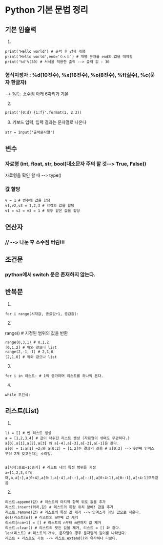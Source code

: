 # Python 기본 문법 정리

## 기본 입출력
1.
```
print('Hello world') # 출력 후 강제 개행
print('Hello world',end='ㅇㅅㅇ') # 개행 문자를 end의 값을 대체함
print('%d'%(30) # 서식을 적용한 출력 --> 출력 값 : 30
```

### 형식지정자 : %d(10진수), %x(16진수), %o(8진수), %f(실수), %c(문자 한글자)
--> %f는 소수점 아래 6자리가 기본


2.
```
print('{0:d} {1:f}'.format(1, 2.3))
```

3. 키보드 입력, 입력 결과는 문자열로 나온다
```
str = input('출력문자열')
```

## 변수
### 자료형 (int, float, str, bool(대소문자 주의 할 것--> True, False))
자료형을 확인 할 때 --> type()
### 값 할당
```
v = 1 # 변수에 값을 할당
v1,v2,v3 = 1,2,3 # 각각의 값을 할당
v1 = v2 = v3 = 1 # 모두 같은 값을 할당
```
## 연산자
### // --> 나눈 후 소수점 버림!!!

## 조건문
### python에서 switch 문은 존재하지 않는다.

## 반복문

1.
```
for i range(시작값, 종료값+1, 증감값):
```

2.
range() # 지정된 범위의 값을 반환
```
range(0,3,1) # 0,1,2
[0,1,2] # 위와 같으나 list
range(2,-1,-1) # 2,1,0
[2,1,0] # 위와 같으나 list
```

3.
```
for i in 리스트: # 1씩 증가하며 리스트를 하나씩 돈다.
```

4.
```
while 조건식:
```

## 리스트(List)

1.
```
li = [] # 빈 리스트 생성
a = [1,2,3,4] # 값이 채워진 리스트 생성 (자료형이 섞여도 무관하다.)
a[0],a[1],a[2],a[3] 와 a[-4],a[-3],a[-2],a[-1]은 같다.
a[0] = 1;a[1] =2;와 a[0:2] = [1,2]는 결과가 같음 # a[0:2] --> 0번째 인덱스 부터 2개 갖고온다는 소리임.


a[시작:종료+1:증가] # 리스트 내의 특정 범위를 지정
a=[1,2,3,4]일때,a,a[:],a[0:4],a[0:],a[:4],a[::],a[::1],a[0:4:1],a[0::1],a[:4:1]모두같음
```

2.
```
리스트.append(값) # 리스트의 마지막 항목 뒤로 값을 추가
리스트.insert(위치,값) # 리스트의 특정 위치 앞에! 값을 추가
리스트.remove(값) # 리스트의 특정 값 제거 --> 인덱스가 아닌 값으로 지운다.
del(리스트[n]) # 리스트의 n번째 값 제거
리스트[n:m+1] = [] # 리스트의 n부터 m번까지 값 제거
리스트.clear() # 리스트의 모든 값을 제거, 리스트 = [] 와 같다.
len(리스트) # 리스트의 개수, 문자열의 경우 문자열의 길이를 나타낸다.
리스트 + 리스트도 가능 --> 리스트.extend()와 유사하나 다르다.
```

